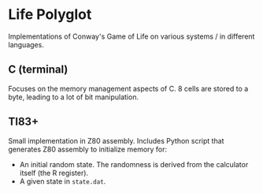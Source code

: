 # Life Polyglot
Implementations of Conway's Game of Life on various systems / in different
languages.

## C (terminal)
Focuses on the memory management aspects of C.
8 cells are stored to a byte, leading to a lot of bit manipulation.

## TI83+
Small implementation in Z80 assembly.
Includes Python script that generates Z80 assembly to initialize memory for:
- An initial random state. The randomness is derived from the calculator itself
  (the R register).
- A given state in `state.dat`.

